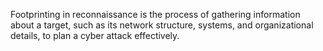 Footprinting in reconnaissance is the process of gathering information about a target, such as its network structure, systems, and organizational details, to plan a cyber attack effectively.